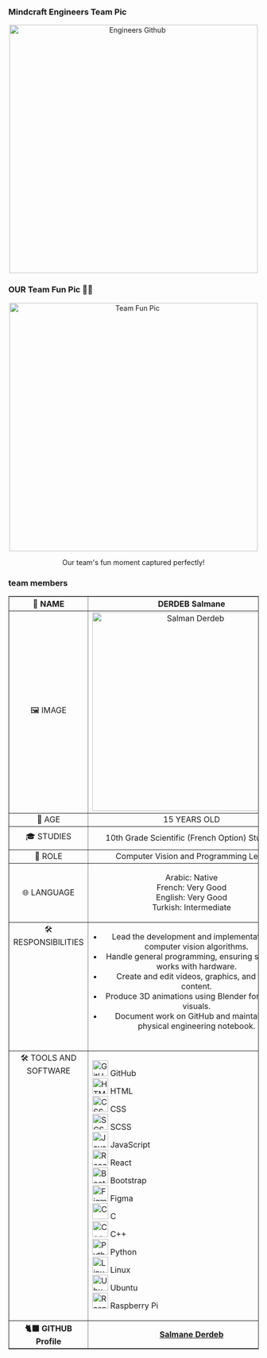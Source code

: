 <h3>Mindcraft Engineers Team Pic</h3>
<div align="center">
    <img src="" 
         alt="Engineers Github" width="500">
</div>

<h3>OUR Team Fun Pic 🤦‍♂️</h3>
<div align="center">
    <img src="" 
         alt="Team Fun Pic" width="500">
    <p>Our team's fun moment captured perfectly!</p>
</div>




<h3>team members</h3>

<table border="1" style="width: 100%; border-collapse: collapse;">
    <thead>
        <tr>
            <th style="text-align: center; vertical-align: middle; width: 25%;">👤 NAME</th>
            <th style="text-align: center; vertical-align: middle; width: 25%;">DERDEB Salmane</th>
            <th style="text-align: center; vertical-align: middle; width: 25%;">TAIDI LAAMIRI TAHA</th>
        </tr>
    </thead>
    <tbody>
        <tr>
            <td style="text-align: center; vertical-align: middle;">🖼️ IMAGE</td>
            <td style="text-align: center; vertical-align: middle;">
                <img src="https://github.com/DexterTaha/WRO-FE-2025-Mindcraft/blob/2df2964e9dffda16295acba3887ab3456d303f8d/images/IMG_6960.png" width="400" alt="Salman Derdeb">
            </td>
            <td style="text-align: center; vertical-align: middle;">
                <img src="https://github.com/user-attachments/assets/23f7989c-80eb-4c4a-bd4e-48854502ae04" width="400" alt="Taha Taidi Laamiri">
            </td>
        </tr>
        <tr>
            <td style="text-align: center; vertical-align: middle;">🔢 AGE</td>
            <td style="text-align: center; vertical-align: middle;">15 YEARS OLD</td>
            <td style="text-align: center; vertical-align: middle;">19 YEARS OLD</td>
        </tr>
        <tr>
            <td style="text-align: center; vertical-align: middle;">🎓 STUDIES</td>
            <td style="text-align: center; vertical-align: middle;">10th Grade Scientific (French Option) Student</td>
            <td style="text-align: center; vertical-align: middle;">Industrial Engineering Student + Automated System Degree</td>
        </tr>
        <tr>
            <td style="text-align: center; vertical-align: middle;">🎯 ROLE</td>
            <td style="text-align: center; vertical-align: middle;">Computer Vision and Programming Lead</td>
            <td style="text-align: center; vertical-align: middle;">Team Leader, Electrical and Electronics Lead</td>
        </tr>
        <tr>
            <td style="text-align: center; vertical-align: middle;">🌐 LANGUAGE</td>
            <td style="text-align: center; vertical-align: middle;">
                <ul style="list-style-type: none; padding-left: 0;">
                    <li>Arabic: Native</li>
                    <li>French: Very Good</li>
                    <li>English: Very Good</li>
                    <li>Turkish: Intermediate</li>
                </ul>
            </td>
            <td style="text-align: center; vertical-align: middle;">
                <ul style="list-style-type: none; padding-left: 0;">
                    <li>Arabic: Native</li>
                    <li>French: Very Good</li>
                    <li>English: Very Good</li>
                </ul>
            </td>
        </tr>
        <tr>
            <td style="text-align: center; vertical-align: top;">🛠️ RESPONSIBILITIES</td>
            <td style="text-align: center; vertical-align: top;">
                <ul style="list-style-type: disc; padding-left: 20px;">
                    <li>Lead the development and implementation of computer vision algorithms.</li>
                    <li>Handle general programming, ensuring software works with hardware.</li>
                    <li>Create and edit videos, graphics, and team content.</li>
                    <li>Produce 3D animations using Blender for project visuals.</li>
                    <li>Document work on GitHub and maintain the physical engineering notebook.</li>
                </ul>
            </td>
            <td style="text-align: center; vertical-align: top;">
                <ul style="list-style-type: disc; padding-left: 20px;">
                    <li>Oversee team tasks and ensure deadlines are met.</li>
                    <li>Facilitate communication between team members.</li>
                    <li>Conduct technical study and oversee engineering of the robot.</li>
                    <li>Design and create the PCB and handle electronics connections.</li>
                    <li>Perform component compatibility calculations.</li>
                    <li>Manage the Bill of Materials (BOM) and component sourcing.</li>
                    <li>Document project progress on GitHub.</li>
                </ul>
            </td>
        </tr>
        <tr>
            <td style="text-align: center; vertical-align: top;">🛠️ TOOLS AND SOFTWARE</td>
            <td style="text-align: left; vertical-align: top;">
                <ul style="list-style-type: none; padding-left: 0;">
                    <li><img src="https://skillicons.dev/icons?i=github" width="32" alt="GitHub"> GitHub</li>
                    <li><img src="https://skillicons.dev/icons?i=html" width="32" alt="HTML"> HTML</li>
                    <li><img src="https://skillicons.dev/icons?i=css" width="32" alt="CSS"> CSS</li>
                    <li><img src="https://skillicons.dev/icons?i=scss" width="32" alt="SCSS"> SCSS</li>
                    <li><img src="https://skillicons.dev/icons?i=js" width="32" alt="JavaScript"> JavaScript</li>
                    <li><img src="https://skillicons.dev/icons?i=react" width="32" alt="React"> React</li>
                    <li><img src="https://skillicons.dev/icons?i=bootstrap" width="32" alt="Bootstrap"> Bootstrap</li>
                    <li><img src="https://skillicons.dev/icons?i=figma" width="32" alt="Figma"> Figma</li>
                    <li><img src="https://skillicons.dev/icons?i=c" width="32" alt="C"> C</li>
                    <li><img src="https://skillicons.dev/icons?i=cpp" width="32" alt="C++"> C++</li>
                    <li><img src="https://skillicons.dev/icons?i=py" width="32" alt="Python"> Python</li>
                    <li><img src="https://skillicons.dev/icons?i=linux" width="32" alt="Linux"> Linux</li>
                    <li><img src="https://skillicons.dev/icons?i=ubuntu" width="32" alt="Ubuntu"> Ubuntu</li>
                    <li><img src="https://skillicons.dev/icons?i=raspberrypi" width="32" alt="Raspberry Pi"> Raspberry Pi</li>
                </ul>
            </td>
            <td style="text-align: left; vertical-align: top;">
                <ul style="list-style-type: none; padding-left: 0;">
                    <li><img src="https://skillicons.dev/icons?i=github" width="32" alt="GitHub"> GitHub</li>
                    <li><img src="https://skillicons.dev/icons?i=html" width="32" alt="HTML"> HTML</li>
                    <li><img src="https://skillicons.dev/icons?i=css" width="32" alt="CSS"> CSS</li>
                    <li><img src="https://skillicons.dev/icons?i=scss" width="32" alt="SCSS"> SCSS</li>
                    <li><img src="https://skillicons.dev/icons?i=js" width="32" alt="JavaScript"> JavaScript</li>
                    <li><img src="https://skillicons.dev/icons?i=react" width="32" alt="React"> React</li>
                    <li><img src="https://skillicons.dev/icons?i=bootstrap" width="32" alt="Bootstrap"> Bootstrap</li>
                    <li><img src="https://skillicons.dev/icons?i=figma" width="32" alt="Figma"> Figma</li>
                    <li><img src="https://skillicons.dev/icons?i=c" width="32" alt="C"> C</li>
                    <li><img src="https://skillicons.dev/icons?i=cpp" width="32" alt="C++"> C++</li>
                    <li><img src="https://skillicons.dev/icons?i=py" width="32" alt="Python"> Python</li>
                     <li><img src="https://skillicons.dev/icons?i=linux" width="32" alt="Linux"> Linux</li>
                    <li><img src="https://skillicons.dev/icons?i=ubuntu" width="32" alt="Ubuntu"> Ubuntu</li>
                    <li><img src="https://skillicons.dev/icons?i=raspberrypi" width="32" alt="Raspberry Pi"> Raspberry Pi</li>
                </ul>
            </td>
        </tr>
        <tr>
            <th style="text-align: center; vertical-align: middle; width: 25%;">🐈‍⬛ GITHUB Profile</th>
            <th style="text-align: center; vertical-align: middle; width: 25%;"><a href="https://github.com/salmane-derdeb">Salmane Derdeb</a></th>
            <th style="text-align: center; vertical-align: middle; width: 25%;"><a href="https://github.com/DexterTaha">Taha TAIDI LAAMIRI</a></th>
        </tr>
    </tbody>
</table>
